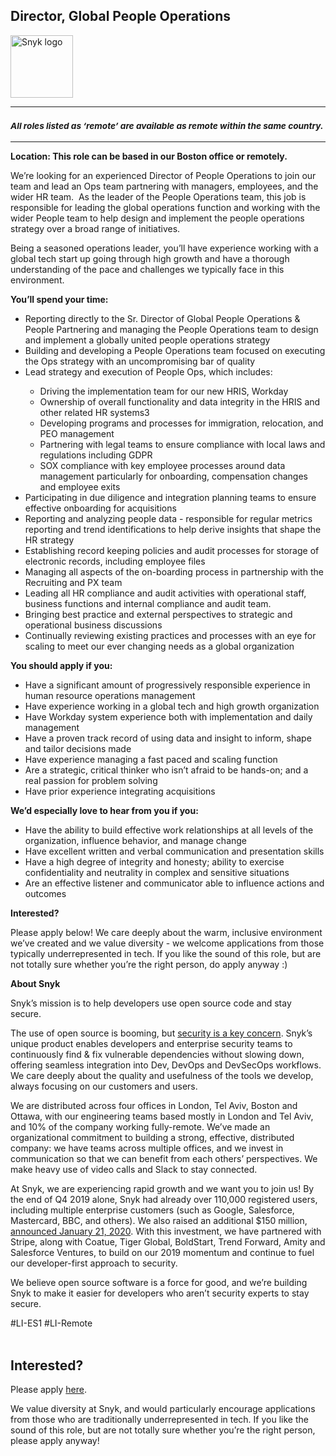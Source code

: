 Director, Global People Operations
---

<img src="https://res.cloudinary.com/snyk/image/upload/v1537345894/press-kit/brand/logo-black.png" width="100" alt="Snyk logo" />

<hr>
<h3><em><strong><sub>All roles listed as ‘remote’ are available as remote within the same country.</sub></strong></em></h3>
<hr>
<p><strong>Location: This role can be based in our Boston office or remotely.</strong></p>
<p><span style="font-weight: 400;">We’re looking for an experienced Director of People Operations to join our team and lead an Ops team partnering with managers, employees, and the wider HR team.&nbsp; </span><span style="font-weight: 400;">As the leader of the People Operations team, this job is responsible for leading the global operations function and working with the wider People team to help design and implement the people operations strategy over a broad range of initiatives.</span><span style="font-weight: 400;">&nbsp;</span></p>
<p><span style="font-weight: 400;">Being a seasoned operations leader, you’ll have experience working with a global tech start up going through high growth and have a thorough understanding of the pace and challenges we typically face in this environment.</span></p>
<p><strong>You’ll spend your time:</strong></p>
<ul>
<li style="font-weight: 400;"><span style="font-weight: 400;">Reporting directly to the Sr. Director of Global People Operations &amp; People Partnering and managing the People Operations team to design and implement a globally united people operations strategy</span></li>
<li style="font-weight: 400;"><span style="font-weight: 400;">Building and developing a People Operations team focused on executing the Ops strategy with an uncompromising bar of quality</span></li>
<li style="font-weight: 400;"><span style="font-weight: 400;">Lead strategy and execution of People Ops, which includes:&nbsp;</span></li>
<ul>
<li style="font-weight: 400;"><span style="font-weight: 400;">Driving the implementation team for our new HRIS, Workday</span></li>
<li style="font-weight: 400;"><span style="font-weight: 400;">Ownership of overall functionality and data integrity in the HRIS and other related HR systems3</span></li>
<li style="font-weight: 400;"><span style="font-weight: 400;">Developing programs and processes for immigration, relocation, and PEO management</span></li>
<li style="font-weight: 400;"><span style="font-weight: 400;">Partnering with legal teams to ensure compliance with local laws and regulations including GDPR</span></li>
<li style="font-weight: 400;"><span style="font-weight: 400;">SOX compliance with key employee processes around data management particularly for onboarding, compensation changes and employee exits</span></li>
</ul>
<li style="font-weight: 400;"><span style="font-weight: 400;">Participating in due diligence and integration planning teams to ensure effective onboarding for acquisitions</span></li>
<li style="font-weight: 400;"><span style="font-weight: 400;">Reporting and analyzing people data - responsible for regular metrics reporting and trend identifications to help derive insights that shape the HR strategy</span></li>
<li style="font-weight: 400;"><span style="font-weight: 400;">Establishing record keeping policies and audit processes for storage of electronic records, including employee files</span></li>
<li style="font-weight: 400;"><span style="font-weight: 400;">Managing all aspects of the on-boarding process in partnership with the Recruiting and PX team</span></li>
<li style="font-weight: 400;"><span style="font-weight: 400;">Leading all HR compliance and audit activities with operational staff, business functions and internal compliance and audit team.</span></li>
<li style="font-weight: 400;"><span style="font-weight: 400;">Bringing best practice and external perspectives to strategic and operational business discussions&nbsp;</span></li>
<li style="font-weight: 400;"><span style="font-weight: 400;">Continually reviewing existing practices and processes with an eye for scaling to meet our ever changing needs as a global organization</span></li>
</ul>
<p><strong>You should apply if you:</strong></p>
<ul>
<li style="font-weight: 400;"><span style="font-weight: 400;">Have a significant amount of progressively responsible experience in human resource operations management</span></li>
<li style="font-weight: 400;"><span style="font-weight: 400;">Have experience working in a global tech and high growth organization</span></li>
<li style="font-weight: 400;"><span style="font-weight: 400;">Have Workday system experience both with implementation and daily management</span></li>
<li style="font-weight: 400;"><span style="font-weight: 400;">Have a proven track record of using data and insight to inform, shape and tailor decisions made</span></li>
<li style="font-weight: 400;"><span style="font-weight: 400;">Have experience managing a fast paced and scaling function</span></li>
<li style="font-weight: 400;"><span style="font-weight: 400;">Are a strategic, critical thinker who isn’t afraid to be hands-on; and a real passion for problem solving</span></li>
<li style="font-weight: 400;"><span style="font-weight: 400;">Have prior experience integrating acquisitions&nbsp;</span></li>
</ul>
<p><strong>We’d especially love to hear from you if you:</strong></p>
<ul>
<li style="font-weight: 400;"><span style="font-weight: 400;">Have the ability to build effective work relationships at all levels of the organization, influence behavior, and manage change</span></li>
<li style="font-weight: 400;"><span style="font-weight: 400;">Have excellent written and verbal communication and presentation skills</span></li>
<li style="font-weight: 400;"><span style="font-weight: 400;">Have a high degree of integrity and honesty; ability to exercise confidentiality and neutrality in complex and sensitive situations</span></li>
<li style="font-weight: 400;"><span style="font-weight: 400;">Are an effective listener and communicator able to influence actions and outcomes</span></li>
</ul>
<p><strong>Interested?</strong></p>
<p><span style="font-weight: 400;">Please apply below! We care deeply about the warm, inclusive environment we’ve created and we value diversity - we welcome applications from those typically underrepresented in tech. If you like the sound of this role, but are not totally sure whether you’re the right person, do apply anyway :)</span></p>
<p><strong>About Snyk</strong></p>
<p><span style="font-weight: 400;">Snyk’s mission is to help developers use open source code and stay secure.&nbsp;</span></p>
<p><span style="font-weight: 400;">The use of open source is booming, but </span><a href="https://snyk.io/blog/devsecops-insights-2020/"><span style="font-weight: 400;">security is a key concern</span></a><span style="font-weight: 400;">. Snyk’s unique product enables developers and enterprise security teams to continuously find &amp; fix vulnerable dependencies without slowing down, offering seamless integration into Dev, DevOps and DevSecOps workflows. We care deeply about the quality and usefulness of the tools we develop, always focusing on our customers and users.&nbsp;</span></p>
<p><span style="font-weight: 400;">We are distributed across four offices in London, Tel Aviv, Boston and Ottawa, with our engineering teams based mostly in London and Tel Aviv, and 10% of the company working fully-remote. We’ve made an organizational commitment to building a strong, effective, distributed company: we have teams across multiple offices, and we invest in communication so that we can benefit from each others’ perspectives. We make heavy use of video calls and Slack to stay connected.</span></p>
<p><span style="font-weight: 400;">At Snyk, we are experiencing rapid growth and we want you to join us! By the end of Q4 2019 alone, Snyk had already over 110,000 registered users, including multiple enterprise customers (such as Google, Salesforce, Mastercard, BBC, and others). We also raised an additional $150 million, </span><a href="https://snyk.io/blog/snyk-closes-150m/"><span style="font-weight: 400;">announced January 21, 2020</span></a><span style="font-weight: 400;">. With this investment, we have partnered with Stripe, along with Coatue, Tiger Global, BoldStart, Trend Forward, Amity and Salesforce Ventures, to build on our 2019 momentum and continue to fuel our developer-first approach to security.&nbsp;</span></p>
<p><span style="font-weight: 400;">We believe open source software is a force for good, and we’re building Snyk to make it easier for developers who aren’t security experts to stay secure.</span></p>
<p>#LI-ES1 #LI-Remote<br><br></p>

Interested?
---

Please apply [here](https://boards.greenhouse.io/snyk/jobs/5492037002#app).

We value diversity at Snyk, and would particularly encourage applications from those who are traditionally underrepresented in tech.
If you like the sound of this role, but are not totally sure whether you’re the right person, please apply anyway!
